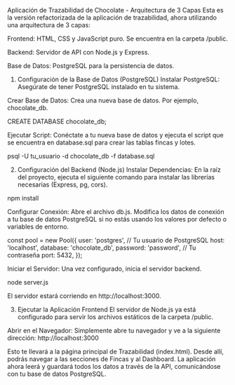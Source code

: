 Aplicación de Trazabilidad de Chocolate - Arquitectura de 3 Capas
Esta es la versión refactorizada de la aplicación de trazabilidad, ahora utilizando una arquitectura de 3 capas:

Frontend: HTML, CSS y JavaScript puro. Se encuentra en la carpeta /public.

Backend: Servidor de API con Node.js y Express.

Base de Datos: PostgreSQL para la persistencia de datos.

1. Configuración de la Base de Datos (PostgreSQL)
Instalar PostgreSQL: Asegúrate de tener PostgreSQL instalado en tu sistema.

Crear Base de Datos: Crea una nueva base de datos. Por ejemplo, chocolate_db.

CREATE DATABASE chocolate_db;

Ejecutar Script: Conéctate a tu nueva base de datos y ejecuta el script que se encuentra en database.sql para crear las tablas fincas y lotes.

psql -U tu_usuario -d chocolate_db -f database.sql

2. Configuración del Backend (Node.js)
Instalar Dependencias: En la raíz del proyecto, ejecuta el siguiente comando para instalar las librerías necesarias (Express, pg, cors).

npm install

Configurar Conexión: Abre el archivo db.js. Modifica los datos de conexión a tu base de datos PostgreSQL si no estás usando los valores por defecto o variables de entorno.

const pool = new Pool({
    user: 'postgres',       // Tu usuario de PostgreSQL
    host: 'localhost',
    database: 'chocolate_db',
    password: 'password',   // Tu contraseña
    port: 5432,
});

Iniciar el Servidor: Una vez configurado, inicia el servidor backend.

node server.js

El servidor estará corriendo en http://localhost:3000.

3. Ejecutar la Aplicación Frontend
El servidor de Node.js ya está configurado para servir los archivos estáticos de la carpeta /public.

Abrir en el Navegador: Simplemente abre tu navegador y ve a la siguiente dirección:
http://localhost:3000

Esto te llevará a la página principal de Trazabilidad (index.html). Desde allí, podrás navegar a las secciones de Fincas y al Dashboard. La aplicación ahora leerá y guardará todos los datos a través de la API, comunicándose con tu base de datos PostgreSQL.